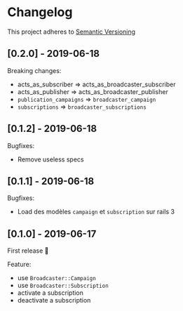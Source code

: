 # Changelog

This project adheres to [Semantic Versioning](http://semver.org)

## [0.2.0] - 2019-06-18

Breaking changes:
 - acts_as_subscriber => acts_as_broadcaster_subscriber
 - acts_as_publisher => acts_as_broadcaster_publisher
 - `publication_campaigns` => `broadcaster_campaign`
 - `subscriptions` => `broadcaster_subscriptions`

## [0.1.2] - 2019-06-18

Bugfixes:
 - Remove useless specs

## [0.1.1] - 2019-06-18

Bugfixes:
 - Load des modèles `campaign` et `subscription` sur rails 3

## [0.1.0] - 2019-06-17

First release :tada:

Feature:
 - use `Broadcaster::Campaign`
 - use `Broadcaster::Subscription`
 - activate a subscription
 - deactivate a subscription
